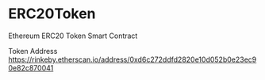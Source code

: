 # ERC20Token
Ethereum ERC20 Token Smart Contract

Token Address
https://rinkeby.etherscan.io/address/0xd6c272ddfd2820e10d052b0e23ec90e82c870041
